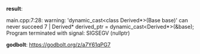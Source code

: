 **result**:
 
main.cpp:7:28: warning: 'dynamic_cast<class Derived*>(Base base)' can never succeed
    7 |     Derived* derived_ptr = dynamic_cast<Derived*>(&base);
Program terminated with signal: SIGSEGV (nullptr)
 
**godbolt**: https://godbolt.org/z/a7Y61qPG7
